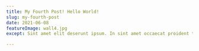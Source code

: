 ```yaml
---
title: My Fourth Post! Hello World!
slug: my-fourth-post
date: 2021-06-08
featureImage: wall4.jpg
except: Sint amet elit deserunt ipsum. In sint amet occaecat proident tempor dolore cillum eiusmod culpa excepteur voluptate cillum. Minim ea id sunt culpa d

---
```

